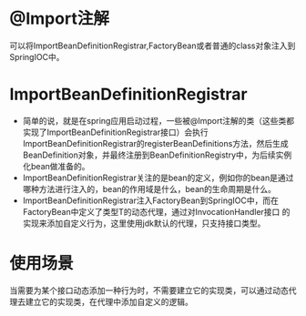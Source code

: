 # @Import注解
可以将ImportBeanDefinitionRegistrar,FactoryBean或者普通的class对象注入到SpringIOC中。
# ImportBeanDefinitionRegistrar
* 简单的说，就是在spring应用启动过程，一些被@Import注解的类（这些类都实现了ImportBeanDefinitionRegistrar接口）会执行ImportBeanDefinitionRegistrar的registerBeanDefinitions方法，然后生成BeanDefinition对象，并最终注册到BeanDefinitionRegistry中，为后续实例化bean做准备的。
* ImportBeanDefinitionRegistrar关注的是bean的定义，例如你的bean是通过哪种方法进行注入的，bean的作用域是什么，bean的生命周期是什么。
* ImportBeanDefinitionRegistrar注入FactoryBean到SpringIOC中，而在FactoryBean中定义了类型T的动态代理，通过对InvocationHandler接口
的实现来添加自定义行为，这里使用jdk默认的代理，只支持接口类型。
# 使用场景
当需要为某个接口动态添加一种行为时，不需要建立它的实现类，可以通过动态代理去建立它的实现类，在代理中添加自定义的逻辑。
